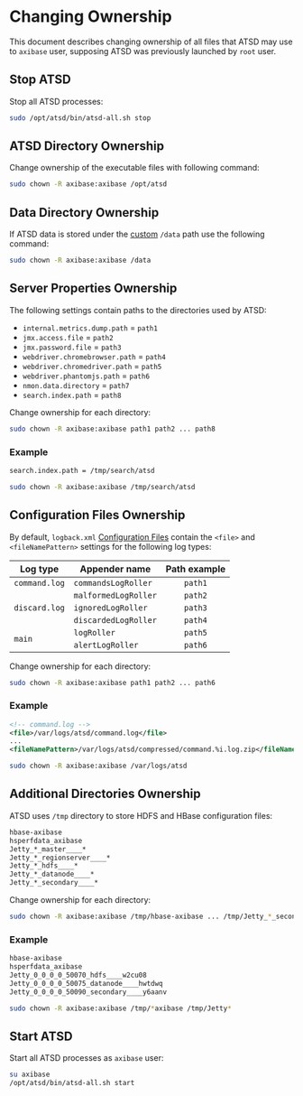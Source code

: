 # Changing Ownership

This document describes changing ownership of all files that ATSD may use to `axibase` user, supposing ATSD was previously launched by `root` user.

## Stop ATSD

Stop all ATSD processes:

```bash
sudo /opt/atsd/bin/atsd-all.sh stop
```

## ATSD Directory Ownership

Change ownership of the executable files with following command:

```bash
sudo chown -R axibase:axibase /opt/atsd
```

## Data Directory Ownership

If ATSD data is stored under the [custom](changing-data-directory.md#changing-the-directory-where-data-is-stored) `/data` path use the following command:

```bash
sudo chown -R axibase:axibase /data
```

## Server Properties Ownership

The following settings contain paths to the directories used by ATSD:

* `internal.metrics.dump.path` = `path1`
* `jmx.access.file` = `path2`
* `jmx.password.file` = `path3`
* `webdriver.chromebrowser.path` = `path4`
* `webdriver.chromedriver.path` = `path5`
* `webdriver.phantomjs.path` = `path6`
* `nmon.data.directory` = `path7`
* `search.index.path` = `path8`

Change ownership for each directory:

```bash
sudo chown -R axibase:axibase path1 path2 ... path8
```

### Example

```bash
search.index.path = /tmp/search/atsd
```

```bash
sudo chown -R axibase:axibase /tmp/search/atsd
```

## Configuration Files Ownership

By default, `logback.xml` [Configuration Files](editing-configuration-files.md#editing-configuration-files) contain the `<file>` and `<fileNamePattern>` settings for the following log types:

<table>
  <thead>
    <tr>
      <th>Log type</th>
      <th>Appender name</th>
      <th>Path example</th>
    </tr>
  </thead>
  <tbody>
    <tr>
      <td><code>command.log</code></td>
      <td><code>commandsLogRoller</code></td>
      <td align="center"><code>path1</code></td>
    </tr>
    <tr>
      <td rowspan=3><code>discard.log</code></td>
      <td><code>malformedLogRoller</code></td>
      <td align="center"><code>path2</code></td>
    </tr>
    <tr>
      <td><code>ignoredLogRoller</code></td>
      <td align="center"><code>path3</code></td>
    </tr>
    <tr>
      <td><code>discardedLogRoller</code></td>
      <td align="center"><code>path4</code></td>
    </tr>
    <tr>
      <td rowspan=2><code>main</code></td>
      <td><code>logRoller</code></td>
      <td align="center"><code>path5</code></td>
    </tr>
    <tr>
      <td><code>alertLogRoller</code></td>
      <td align="center"><code>path6</code></td>
    </tr>
  </tbody>
</table>

Change ownership for each directory:

```bash
sudo chown -R axibase:axibase path1 path2 ... path6
```

### Example

```xml
<!-- command.log -->
<file>/var/logs/atsd/command.log</file>
...
<fileNamePattern>/var/logs/atsd/compressed/command.%i.log.zip</fileNamePattern>
```

```bash
sudo chown -R axibase:axibase /var/logs/atsd
```

## Additional Directories Ownership

ATSD uses `/tmp` directory to store HDFS and HBase configuration files:

```bash
hbase-axibase
hsperfdata_axibase
Jetty_*_master____*
Jetty_*_regionserver____*
Jetty_*_hdfs____*
Jetty_*_datanode____*
Jetty_*_secondary____*
```

Change ownership for each directory:

```bash
sudo chown -R axibase:axibase /tmp/hbase-axibase ... /tmp/Jetty_*_secondary____* 
```

### Example

```bash
hbase-axibase
hsperfdata_axibase
Jetty_0_0_0_0_50070_hdfs____w2cu08
Jetty_0_0_0_0_50075_datanode____hwtdwq
Jetty_0_0_0_0_50090_secondary____y6aanv
```

```bash
sudo chown -R axibase:axibase /tmp/*axibase /tmp/Jetty*
```

## Start ATSD

Start all ATSD processes as `axibase` user:

```bash
su axibase
/opt/atsd/bin/atsd-all.sh start
```
